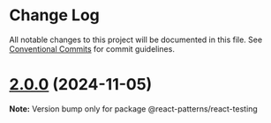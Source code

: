 # Change Log

All notable changes to this project will be documented in this file.
See [Conventional Commits](https://conventionalcommits.org) for commit guidelines.

# [2.0.0](https://github.com/janabhishek2/react-patterns/compare/v1.3.2...v2.0.0) (2024-11-05)

**Note:** Version bump only for package @react-patterns/react-testing
